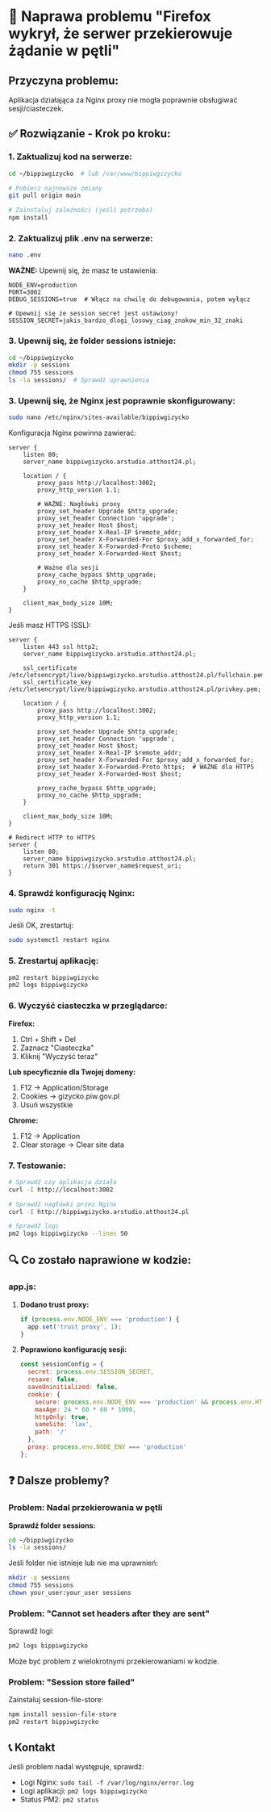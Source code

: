 # 🔧 Naprawa problemu "Firefox wykrył, że serwer przekierowuje żądanie w pętli"

## Przyczyna problemu:
Aplikacja działająca za Nginx proxy nie mogła poprawnie obsługiwać sesji/ciasteczek.

## ✅ Rozwiązanie - Krok po kroku:

### 1. Zaktualizuj kod na serwerze:

```bash
cd ~/bippiwgizycko  # lub /var/www/bippiwgizycko

# Pobierz najnowsze zmiany
git pull origin main

# Zainstaluj zależności (jeśli potrzeba)
npm install
```

### 2. Zaktualizuj plik .env na serwerze:

```bash
nano .env
```

**WAŻNE:** Upewnij się, że masz te ustawienia:
```env
NODE_ENV=production
PORT=3002
DEBUG_SESSIONS=true  # Włącz na chwilę do debugowania, potem wyłącz

# Upewnij się że session secret jest ustawiony!
SESSION_SECRET=jakis_bardzo_dlogi_losowy_ciag_znakow_min_32_znaki
```

### 3. Upewnij się, że folder sessions istnieje:

```bash
cd ~/bippiwgizycko
mkdir -p sessions
chmod 755 sessions
ls -la sessions/  # Sprawdź uprawnienia
```

### 3. Upewnij się, że Nginx jest poprawnie skonfigurowany:

```bash
sudo nano /etc/nginx/sites-available/bippiwgizycko
```

Konfiguracja Nginx powinna zawierać:

```nginx
server {
    listen 80;
    server_name bippiwgizycko.arstudio.atthost24.pl;

    location / {
        proxy_pass http://localhost:3002;
        proxy_http_version 1.1;
        
        # WAŻNE: Nagłówki proxy
        proxy_set_header Upgrade $http_upgrade;
        proxy_set_header Connection 'upgrade';
        proxy_set_header Host $host;
        proxy_set_header X-Real-IP $remote_addr;
        proxy_set_header X-Forwarded-For $proxy_add_x_forwarded_for;
        proxy_set_header X-Forwarded-Proto $scheme;
        proxy_set_header X-Forwarded-Host $host;
        
        # Ważne dla sesji
        proxy_cache_bypass $http_upgrade;
        proxy_no_cache $http_upgrade;
    }

    client_max_body_size 10M;
}
```

Jeśli masz HTTPS (SSL):

```nginx
server {
    listen 443 ssl http2;
    server_name bippiwgizycko.arstudio.atthost24.pl;

    ssl_certificate /etc/letsencrypt/live/bippiwgizycko.arstudio.atthost24.pl/fullchain.pem;
    ssl_certificate_key /etc/letsencrypt/live/bippiwgizycko.arstudio.atthost24.pl/privkey.pem;

    location / {
        proxy_pass http://localhost:3002;
        proxy_http_version 1.1;
        
        proxy_set_header Upgrade $http_upgrade;
        proxy_set_header Connection 'upgrade';
        proxy_set_header Host $host;
        proxy_set_header X-Real-IP $remote_addr;
        proxy_set_header X-Forwarded-For $proxy_add_x_forwarded_for;
        proxy_set_header X-Forwarded-Proto https;  # WAŻNE dla HTTPS
        proxy_set_header X-Forwarded-Host $host;
        
        proxy_cache_bypass $http_upgrade;
        proxy_no_cache $http_upgrade;
    }

    client_max_body_size 10M;
}

# Redirect HTTP to HTTPS
server {
    listen 80;
    server_name bippiwgizycko.arstudio.atthost24.pl;
    return 301 https://$server_name$request_uri;
}
```

### 4. Sprawdź konfigurację Nginx:

```bash
sudo nginx -t
```

Jeśli OK, zrestartuj:

```bash
sudo systemctl restart nginx
```

### 5. Zrestartuj aplikację:

```bash
pm2 restart bippiwgizycko
pm2 logs bippiwgizycko
```

### 6. Wyczyść ciasteczka w przeglądarce:

**Firefox:**
1. Ctrl + Shift + Del
2. Zaznacz "Ciasteczka"
3. Kliknij "Wyczyść teraz"

**Lub specyficznie dla Twojej domeny:**
1. F12 → Application/Storage
2. Cookies → gizycko.piw.gov.pl
3. Usuń wszystkie

**Chrome:**
1. F12 → Application
2. Clear storage → Clear site data

### 7. Testowanie:

```bash
# Sprawdź czy aplikacja działa
curl -I http://localhost:3002

# Sprawdź nagłówki przez Nginx
curl -I http://bippiwgizycko.arstudio.atthost24.pl

# Sprawdź logi
pm2 logs bippiwgizycko --lines 50
```

## 🔍 Co zostało naprawione w kodzie:

### app.js:
1. **Dodano trust proxy:**
   ```javascript
   if (process.env.NODE_ENV === 'production') {
     app.set('trust proxy', 1);
   }
   ```

2. **Poprawiono konfigurację sesji:**
   ```javascript
   const sessionConfig = {
     secret: process.env.SESSION_SECRET,
     resave: false,
     saveUninitialized: false,
     cookie: { 
       secure: process.env.NODE_ENV === 'production' && process.env.HTTPS === 'true',
       maxAge: 24 * 60 * 60 * 1000,
       httpOnly: true,
       sameSite: 'lax',
       path: '/'
     },
     proxy: process.env.NODE_ENV === 'production'
   };
   ```

## ❓ Dalsze problemy?

### Problem: Nadal przekierowania w pętli

**Sprawdź folder sessions:**
```bash
cd ~/bippiwgizycko
ls -la sessions/
```

Jeśli folder nie istnieje lub nie ma uprawnień:
```bash
mkdir -p sessions
chmod 755 sessions
chown your_user:your_user sessions
```

### Problem: "Cannot set headers after they are sent"

Sprawdź logi:
```bash
pm2 logs bippiwgizycko
```

Może być problem z wielokrotnymi przekierowaniami w kodzie.

### Problem: "Session store failed"

Zainstaluj session-file-store:
```bash
npm install session-file-store
pm2 restart bippiwgizycko
```

## 📞 Kontakt
Jeśli problem nadal występuje, sprawdź:
- Logi Nginx: `sudo tail -f /var/log/nginx/error.log`
- Logi aplikacji: `pm2 logs bippiwgizycko`
- Status PM2: `pm2 status`

